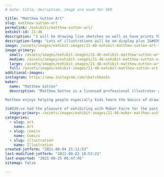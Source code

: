 ```yaml
---
# note: title, decription, image are used for SEO

title: "Matthew Sutton Art"
slug: matthew-sutton-art
permalink: /exhibits/matthew-sutton-art/
exhibit-id: 21-46
description: "I will be drawing live sketches as well as have prints for available for purchase."
description-long: "Lots of illustrations will be on display plus I&#039;ll be drawing something in real-time. All the prints I&#039;ve got will be available for sale and I can always make sketches on the spot."
image: /assets/images/exhibit-images/21-46-exhibit-matthew-sutton-art-img175-large.jpg
image-primary: 
  small: /assets/images/exhibit-images/21-46-exhibit-matthew-sutton-art-img175-small.jpg
  medium: /assets/images/exhibit-images/21-46-exhibit-matthew-sutton-art-img175-medium.jpg
  large: /assets/images/exhibit-images/21-46-exhibit-matthew-sutton-art-img175-large.jpg
  full: /assets/images/exhibit-images/21-46-exhibit-matthew-sutton-art-img175-full.jpg
additional-images: 
instagram: https://www.instagram.com/sketchbooks 
maker: 
  name: "Matthew Sutton"
  description: "Matthew Sutton is a licensed professional illustrator and comic artist! He has created over 3,000 official pieces of licensed artwork for properties such as: Star Wars, Marvel Comics, DC Comics, Rick & Morty, and many more! 

Matthew enjoys helping people especially kids learn the basics of drawing in order to demystify the process and empower young artists to feel confident that they too can learn the skills of drawing.

I&#039;ve had the pleasure of exhibiting with Maker Faire for the past few years and I&#039;m very much looking forward to it again this year if I&#039;m allowed. Thanks so much for your time! "
  image-primary: /assets/images/exhibit-images/21-46-maker-matthew-sutton-art-20181021-183942-medium.jpg
categories: 
  - slug: art
    name: Art
  - slug: comics
    name: Comics
  - slug: illustration
    name: Illustration
created-jotform: "2021-08-04 21:12:53"
last-modified-jotform: "2021-08-22 10:53:21"
last-exported: "2021-08-25 06:47:45"
sitemap: false

---
```

